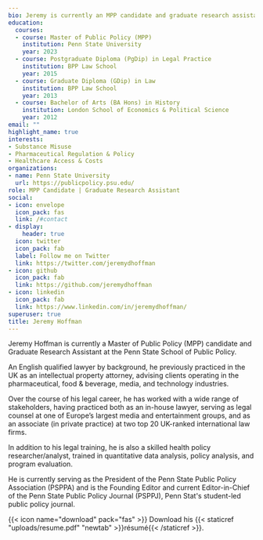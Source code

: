```yaml
---
bio: Jeremy is currently an MPP candidate and graduate research assistant at the Penn State School of Public Policy. He is also an English-qualified attorney, and previously practiced as an intellectual property lawyer in the UK. His policy interests include substance misuse (in particular, the misuse of prescription opioids), pharmaceutical policy & regulation, and healthcare access & costs.
education:
  courses:
  - course: Master of Public Policy (MPP)
    institution: Penn State University
    year: 2023
  - course: Postgraduate Diploma (PgDip) in Legal Practice
    institution: BPP Law School
    year: 2015
  - course: Graduate Diploma (GDip) in Law
    institution: BPP Law School
    year: 2013
  - course: Bachelor of Arts (BA Hons) in History
    institution: London School of Economics & Political Science
    year: 2012    
email: ""
highlight_name: true
interests:
- Substance Misuse
- Pharmaceutical Regulation & Policy
- Healthcare Access & Costs
organizations:
- name: Penn State University
  url: https://publicpolicy.psu.edu/
role: MPP Candidate | Graduate Research Assistant
social:
- icon: envelope
  icon_pack: fas
  link: /#contact
- display:
    header: true
  icon: twitter
  icon_pack: fab
  label: Follow me on Twitter
  link: https://twitter.com/jeremydhoffman
- icon: github
  icon_pack: fab
  link: https://github.com/jeremydhoffman
- icon: linkedin
  icon_pack: fab
  link: https://www.linkedin.com/in/jeremydhoffman/
superuser: true
title: Jeremy Hoffman
---
```


Jeremy Hoffman is currently a Master of Public Policy (MPP) candidate and Graduate Research Assistant at the Penn State School of Public Policy.

An English qualified lawyer by background, he previously practiced in the UK as an intellectual property attorney, advising clients operating in the pharmaceutical, food & beverage, media, and technology industries. 

Over the course of his legal career, he has worked with a wide range of stakeholders, having practiced both as an in-house lawyer, serving as legal counsel at one of Europe’s largest media and entertainment groups, and as an associate (in private practice) at two top 20 UK-ranked international law firms.

In addition to his legal training, he is also a skilled health policy researcher/analyst, trained in quantitative data analysis, policy analysis, and program evaluation.

He is currently serving as the President of the Penn State Public Policy Association (PSPPA) and is the Founding Editor and current Editor-in-Chief of the Penn State Public Policy Journal (PSPPJ), Penn Stat's student-led public policy journal.

{{< icon name="download" pack="fas" >}} Download his {{< staticref "uploads/resume.pdf" "newtab" >}}résumé{{< /staticref >}}.
